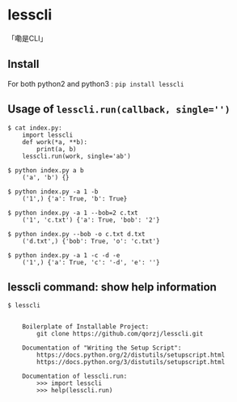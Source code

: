 # lesscli
「嘞是CLI」

## Install
For both python2 and python3 : `pip install lesscli`

## Usage of `lesscli.run(callback, single='')`
```
$ cat index.py:
    import lesscli
    def work(*a, **b):
        print(a, b)
    lesscli.run(work, single='ab')

$ python index.py a b
    ('a', 'b') {}

$ python index.py -a 1 -b
    ('1',) {'a': True, 'b': True}

$ python index.py -a 1 --bob=2 c.txt
    ('1', 'c.txt') {'a': True, 'bob': '2'}

$ python index.py --bob -o c.txt d.txt
    ('d.txt',) {'bob': True, 'o': 'c.txt'}

$ python index.py -a 1 -c -d -e
    ('1',) {'a': True, 'c': '-d', 'e': ''}
```

## lesscli command: show help information
```
$ lesscli

    
    Boilerplate of Installable Project:
        git clone https://github.com/qorzj/lesscli.git

    Documentation of "Writing the Setup Script":
        https://docs.python.org/2/distutils/setupscript.html
        https://docs.python.org/3/distutils/setupscript.html

    Documentation of lesscli.run:
        >>> import lesscli
        >>> help(lesscli.run)


```